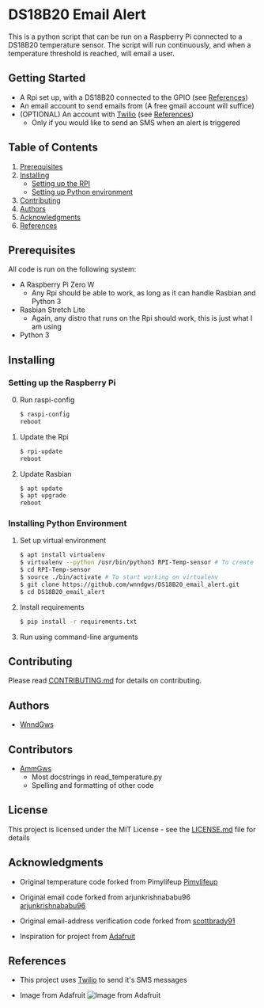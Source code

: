 # DS18B20 Email Alert

This is a python script that can be run on a Raspberry Pi connected to a DS18B20 temperature sensor.
The script will run continuously, and when a temperature threshold is reached, will email a user.


## Getting Started

* A Rpi set up, with a DS18B20 connected to the GPIO (see [References](#references))
* An email account to send emails from (A free gmail account will suffice)
* (OPTIONAL) An account with [Twilio](https://www.twilio.com/sms/pricing/) (see [References](#references))
    - Only if you would like to send an SMS when an alert is triggered

## Table of Contents
1. [Prerequisites](#prerequisites)
1. [Installing](#installing)
    * [Setting up the RPI](#setting-up-the-raspberry-pi)
    * [Setting up Python environment](#installing-python-environment)
1. [Contributing](#contributing)
1. [Authors](#authors)
1. [Acknowledgments](#acknowledgments)
1. [References](#references)

## Prerequisites

All code is run on the following system:
* A Raspberry Pi Zero W
    - Any Rpi should be able to work, as long as it can handle Rasbian and Python 3
* Rasbian Stretch Lite
    - Again, any distro that runs on the Rpi should work, this is just what I am using
* Python 3

## Installing
### Setting up the Raspberry Pi
0. Run raspi-config
    ```bash
    $ raspi-config
    reboot
    ```
1. Update the Rpi
    ```bash
    $ rpi-update
    reboot
    ```
2. Update Rasbian
    ```bash
    $ apt update
    $ apt upgrade
    reboot
    ```

### Installing Python Environment
1. Set up virtual environment
    ```bash
    $ apt install virtualenv
    $ virtualenv --python /usr/bin/python3 RPI-Temp-sensor # To create virtualenv with python3
    $ cd RPI-Temp-sensor
    $ source ./bin/activate # To start working on virtualenv
    $ git clone https://github.com/wnndgws/DS18B20_email_alert.git
    $ cd DS18B20_email_alert
    ```
1. Install requirements
    ```bash
    $ pip install -r requirements.txt
    ```
1. Run using command-line arguments

## Contributing

Please read [CONTRIBUTING.md](https://github.com/WnndGws/DS18B20_email_alert/blob/master/CONTRIBUTING.md) for details on contributing.

## Authors

* [WnndGws](https://github.com/wnndgws)

## Contributors

* [AmmGws](https://github.com/ammgws)
    - Most docstrings in read_temperature.py
    - Spelling and formatting of other code

## License

This project is licensed under the MIT License - see the [LICENSE.md](LICENSE.md) file for details

## Acknowledgments

* Original temperature code forked from Pimylifeup
[Pimylifeup](https://github.com/pimylifeup/temperature_sensor)

* Original email code forked from arjunkrishnababu96
[arjunkrishnababu96](https://gist.github.com/arjunkrishnababu96/5c96ef3306b92120696a44b92db8947f)

* Original email-address verification code forked from [scottbrady91](https://github.com/scottbrady91/Python-Email-Verification-Script
)

* Inspiration for project from [Adafruit](https://learn.adafruit.com/adafruits-raspberry-pi-lesson-11-ds18b20-temperature-sensing/overview)

## References
* This project uses [Twilio](https://www.twilio.com/sms/pricing/) to send it's SMS messages

* Image from Adafruit
![Image from Adafruit](https://cdn-learn.adafruit.com/assets/assets/000/003/782/medium800/learn_raspberry_pi_breadboard-probe.png?1396801706)

